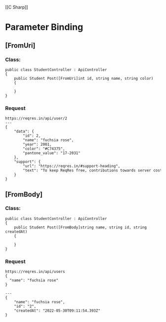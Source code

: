 [[C Sharp]]

# Parameter Binding

## [FromUri]
### Class:
```cs:C#
public class StudentController : ApiController
{
    public Student Post([FromUri]int id, string name, string color)
    {

    }
}
```

### Request
```cs:C#
https://reqres.in/api/user/2
---
{
    "data": {
        "id": 2,
        "name": "fuchsia rose",
        "year": 2001,
        "color": "#C74375",
        "pantone_value": "17-2031"
    },
    "support": {
        "url": "https://reqres.in/#support-heading",
        "text": "To keep ReqRes free, contributions towards server costs are appreciated!"
    }
}
```

## [FromBody]
### Class:
```cs:C#
public class StudentController : ApiController
{
    public Student Post([FromBody]string name, string id, string createdAt)
    {

    }
}
```

### Request
```json:POST-request
https://reqres.in/api/users
{
  "name": "fuchsia rose"
}

---
{
    "name": "fuchsia rose",
    "id": "2",
    "createdAt": "2022-05-30T09:11:54.393Z"
}
```
